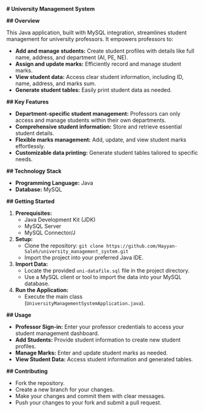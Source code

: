 **# University Management System**

**## Overview**

This Java application, built with MySQL integration, streamlines student management for university professors. It empowers professors to:

- **Add and manage students:** Create student profiles with details like full name, address, and department (AI, PE, NE).
- **Assign and update marks:** Efficiently record and manage student marks.
- **View student data:** Access clear student information, including ID, name, address, and marks sum.
- **Generate student tables:** Easily print student data as needed.

**## Key Features**

- **Department-specific student management:** Professors can only access and manage students within their own departments.
- **Comprehensive student information:** Store and retrieve essential student details.
- **Flexible marks management:** Add, update, and view student marks effortlessly.
- **Customizable data printing:** Generate student tables tailored to specific needs.

**## Technology Stack**

- **Programming Language:** Java
- **Database:** MySQL

**## Getting Started**

1. **Prerequisites:**
   - Java Development Kit (JDK)
   - MySQL Server
   - MySQL Connector/J
2. **Setup:**
   - Clone the repository: `git clone https://github.com/Hayyan-Saleh/university_management_system.git`
   - Import the project into your preferred Java IDE.
3. **Import Data:**
   - Locate the provided `uni-datafile.sql` file in the project directory.
   - Use a MySQL client or tool to import the data into your MySQL database.
4. **Run the Application:**
   - Execute the main class (`UniversityManagementSystemApplication.java`).

**## Usage**

- **Professor Sign-in:** Enter your professor credentials to access your student management dashboard.
- **Add Students:** Provide student information to create new student profiles.
- **Manage Marks:** Enter and update student marks as needed.
- **View Student Data:** Access student information and generated tables.

**## Contributing**

- Fork the repository.
- Create a new branch for your changes.
- Make your changes and commit them with clear messages.
- Push your changes to your fork and submit a pull request.
